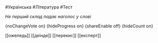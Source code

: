 #Українська #Література #Тест

*Не перший склад падає наголос у слові*

{noChangeVote on}
{hideProgress on}
{shareEnable off}
{hideCount on}

[[ожеледь]]
[[деінде]]
[[перекис]]
[[експерт]]
